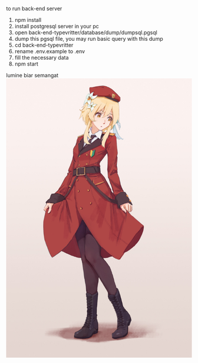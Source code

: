 to run back-end server
1. npm install
2. install postgresql server in your pc
3. open back-end-typevritter/database/dump/dumpsql.pgsql
4. dump this pgsql file, you may run basic query with this dump
5. cd back-end-typevritter
6. rename .env.example to .env
7. fill the necessary data
8. npm start



lumine biar semangat
![alt text](/front-end/lumine.jpg)
